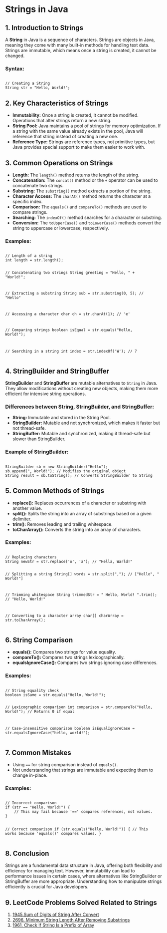 <h1>Strings in Java</h1>

<h2>1. Introduction to Strings</h2>
<p>A <b>String</b> in Java is a sequence of characters. Strings are objects in Java, meaning they come with many built-in methods for handling text data. Strings are immutable, which means once a string is created, it cannot be changed.</p>

<h3>Syntax:</h3>

<pre><code>
// Creating a String
String str = "Hello, World!";
</code></pre>

<h2>2. Key Characteristics of Strings</h2>
<ul>
  <li><b>Immutability:</b> Once a string is created, it cannot be modified. Operations that alter strings return a new string.</li>
  <li><b>String Pool:</b> Java maintains a pool of strings for memory optimization. If a string with the same value already exists in the pool, Java will reference that string instead of creating a new one.</li>
  <li><b>Reference Type:</b> Strings are reference types, not primitive types, but Java provides special support to make them easier to work with.</li>
</ul>

<h2>3. Common Operations on Strings</h2>
<ul>
  <li><b>Length:</b> The <code>length()</code> method returns the length of the string.</li>
  <li><b>Concatenation:</b> The <code>concat()</code> method or the <code>+</code> operator can be used to concatenate two strings.</li>
  <li><b>Substring:</b> The <code>substring()</code> method extracts a portion of the string.</li>
  <li><b>Character Access:</b> The <code>charAt()</code> method returns the character at a specific index.</li>
  <li><b>Comparison:</b> The <code>equals()</code> and <code>compareTo()</code> methods are used to compare strings.</li>
  <li><b>Searching:</b> The <code>indexOf()</code> method searches for a character or substring.</li>
  <li><b>Conversion:</b> The <code>toUpperCase()</code> and <code>toLowerCase()</code> methods convert the string to uppercase or lowercase, respectively.</li>
</ul>

<h3>Examples:</h3>
<pre><code>
// Length of a string
int length = str.length();

// Concatenating two strings
String greeting = "Hello, " + "World!";

// Extracting a substring
String sub = str.substring(0, 5); // "Hello"

// Accessing a character
char ch = str.charAt(1); // 'e'

// Comparing strings
boolean isEqual = str.equals("Hello, World!");

// Searching in a string
int index = str.indexOf('W'); // 7
</code></pre>

<h2>4. StringBuilder and StringBuffer</h2>
<p><b>StringBuilder</b> and <b>StringBuffer</b> are mutable alternatives to <code>String</code> in Java. They allow modifications without creating new objects, making them more efficient for intensive string operations.</p>

<h3>Differences between String, StringBuilder, and StringBuffer:</h3>
<ul>
  <li><b>String:</b> Immutable and stored in the String Pool.</li>
  <li><b>StringBuilder:</b> Mutable and not synchronized, which makes it faster but not thread-safe.</li>
  <li><b>StringBuffer:</b> Mutable and synchronized, making it thread-safe but slower than StringBuilder.</li>
</ul>

<h3>Example of StringBuilder:</h3>
<pre><code>
StringBuilder sb = new StringBuilder("Hello");
sb.append(", World!"); // Modifies the original object
String result = sb.toString(); // Converts StringBuilder to String
</code></pre>

<h2>5. Common Methods of Strings</h2>
<ul>
  <li><b>replace():</b> Replaces occurrences of a character or substring with another value.</li>
  <li><b>split():</b> Splits the string into an array of substrings based on a given delimiter.</li>
  <li><b>trim():</b> Removes leading and trailing whitespace.</li>
  <li><b>toCharArray():</b> Converts the string into an array of characters.</li>
</ul>

<h3>Examples:</h3>
<pre><code>
// Replacing characters
String newStr = str.replace('o', 'a'); // "Hella, Warld!"

// Splitting a string
String[] words = str.split(","); // ["Hello", " World!"]

// Trimming whitespace
String trimmedStr = "   Hello, World!   ".trim(); // "Hello, World!"

// Converting to a character array
char[] charArray = str.toCharArray();
</code></pre>

<h2>6. String Comparison</h2>
<ul>
  <li><b>equals():</b> Compares two strings for value equality.</li>
  <li><b>compareTo():</b> Compares two strings lexicographically.</li>
  <li><b>equalsIgnoreCase():</b> Compares two strings ignoring case differences.</li>
</ul>

<h3>Examples:</h3>
<pre><code>
// String equality check
boolean isSame = str.equals("Hello, World!");

// Lexicographic comparison
int comparison = str.compareTo("Hello, World!"); // Returns 0 if equal

// Case-insensitive comparison
boolean isEqualIgnoreCase = str.equalsIgnoreCase("hello, world!");
</code></pre>

<h2>7. Common Mistakes</h2>
<ul>
  <li>Using <code>==</code> for string comparison instead of <code>equals()</code>.</li>
  <li>Not understanding that strings are immutable and expecting them to change in-place.</li>
</ul>

<h3>Examples:</h3>
<pre><code>
// Incorrect comparison
if (str == "Hello, World!") {
    // This may fail because '==' compares references, not values.
}

// Correct comparison
if (str.equals("Hello, World!")) {
    // This works because 'equals()' compares values.
}
</code></pre>

<h2>8. Conclusion</h2>
<p>Strings are a fundamental data structure in Java, offering both flexibility and efficiency for managing text. However, immutability can lead to performance issues in certain cases, where alternatives like StringBuilder or StringBuffer are more appropriate. Understanding how to manipulate strings efficiently is crucial for Java developers.</p>

<h2>9. LeetCode Problems Solved Related to Strings</h2>
<ol>
  <li><a href="https://leetcode.com/problems/sum-of-digits-of-string-after-convert/">1945.Sum of Digits of String After Convert</a></li>
  <li><a href="https://leetcode.com/problems/minimum-string-length-after-removing-substrings/">2696. Minimum String Length After Removing Substrings</a></li>
  <li><a href="https://leetcode.com/problems/check-if-string-is-a-prefix-of-array/">1961. Check If String Is a Prefix of Array</a></li>
</ol>
